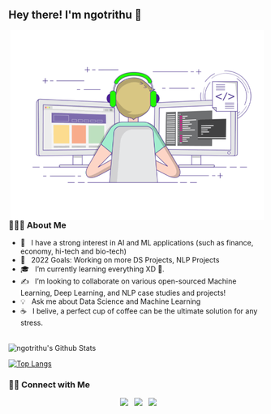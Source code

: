 <h2> Hey there! I'm ngotrithu 👋</h2>
<img align="right" alt="GIF" src="https://raw.githubusercontent.com/devSouvik/devSouvik/master/gif3.gif" width="500"/>

<h3> 👨🏻‍💻 About Me </h3>

- 🔭 &nbsp; I have a strong interest in AI and ML applications (such as finance, economy, hi-tech and bio-tech)
- 🥅 &nbsp; 2022 Goals: Working on more DS Projects, NLP Projects
- 🎓 &nbsp; I’m currently learning everything XD 🤣.
- ✍️ &nbsp; I’m looking to collaborate on various open-sourced Machine Learning, Deep Learning, and NLP case studies and projects!
- 💡 &nbsp; Ask me about Data Science and Machine Learning
- ☕ &nbsp; I belive, a perfect cup of coffee can be the ultimate solution for any stress.
<br>

<img align="center" src="https://github-readme-stats.vercel.app/api?username=ngotrithu&include_all_commits=true&count_private=true&show_icons=true&line_height=20&title_color=7A7ADB&icon_color=2234AE&text_color=D3D3D3&bg_color=0,000000,130F40" alt="ngotrithu's Github Stats">

</br>

[![Top Langs](https://github-readme-stats.vercel.app/api/top-langs/?username=ngotrithu&layout=compact&text_color=daf7dc&bg_color=151515)](https://github.com/ngotrithu/github-readme-stats)


<h3> 🤝🏻 Connect with Me </h3>

<p align="center">
&nbsp; <a href="https://www.instagram.com/ngotrithu/" target="_blank" rel="noopener noreferrer"><img src="https://img.icons8.com/plasticine/100/000000/instagram-new.png" width="50" /></a>  
&nbsp; <a href="https://www.linkedin.com/in/ngotrithu/" target="_blank" rel="noopener noreferrer"><img src="https://img.icons8.com/plasticine/100/000000/linkedin.png" width="50" /></a>
&nbsp; <a href="mailto:ngotrithu121@gmail.com" target="_blank" rel="noopener noreferrer"><img src="https://img.icons8.com/plasticine/100/000000/gmail.png"  width="50" /></a>
</p>
